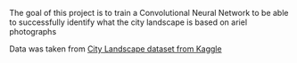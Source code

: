 The goal of this project is to train a Convolutional Neural Network to be able to successfully identify what the city landscape is based on ariel photographs

Data was taken from [City Landscape dataset from Kaggle](https://www.kaggle.com/datasets/yessicatuteja/skycity-the-city-landscape-dataset)

